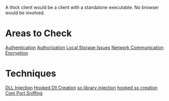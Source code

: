 <!-- TITLE: Thick Clients -->
<!-- SUBTITLE: A quick summary of Thick Clients -->

A thick client would be a client with a standalone executable.  No browser would be involved.

# Areas to Check
[Authentication](/thick-client-authentication)
[Authorization](/thick-client-authorization)
[Local Storage Issues](thick-client-local-issues)
[Network Communication](thick-client-network-communication)
[Encryption](encryption)

# Techniques
[DLL Injection](/dll-injection)
[Hooked Dll Creation](/hooked-dll-creation)
[so library injection](/so-injection)
[hooked so creation](/hooked-so-creation)
[Com Port Sniffing](/com-port-sniffing)

